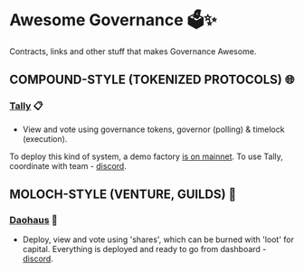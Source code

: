 # Awesome Governance 🗳️✨
Contracts, links and other stuff that makes Governance Awesome.

## COMPOUND-STYLE (TOKENIZED PROTOCOLS) 🌐

### [Tally](https://www.withtally.com/) 📋
- View and vote using governance tokens, governor (polling) & timelock (execution).

To deploy this kind of system, a demo factory [is on mainnet](https://etherscan.io/address/0x86b2e0c563199b1eb54c197095b98642e91dedd8#writeContract). To use Tally, coordinate with team - [discord](https://discord.com/invite/sCGnpWH3m4).

## MOLOCH-STYLE (VENTURE, GUILDS) 👹

### [Daohaus](https://daohaus.club/) 🏰
- Deploy, view and vote using 'shares', which can be burned with 'loot' for capital. Everything is deployed and ready to go from dashboard - [discord](https://discord.gg/daohaus).
